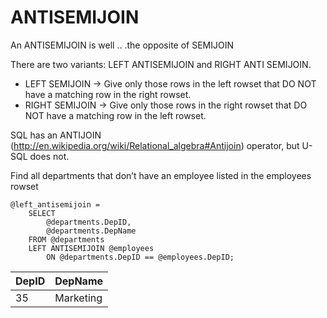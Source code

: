 # ANTISEMIJOIN

An ANTISEMIJOIN is well .. .the opposite of SEMIJOIN

There are two variants: LEFT ANTISEMIJOIN and RIGHT ANTI SEMIJOIN.
* LEFT SEMIJOIN -> Give only those rows in the left rowset that DO NOT have a matching row in the right rowset.
* RIGHT SEMIJOIN -> Give only those rows in the right rowset that DO NOT have a matching row in the left rowset.

SQL has an ANTIJOIN (http://en.wikipedia.org/wiki/Relational_algebra#Antijoin) operator, but U-SQL does not.


Find all departments that don’t have an employee listed in the employees rowset

```
@left_antisemijoin =
    SELECT 
        @departments.DepID,
        @departments.DepName
    FROM @departments
    LEFT ANTISEMIJOIN @employees
        ON @departments.DepID == @employees.DepID;
```
| DepID | DepName |
| --- | --- |
| 35 | Marketing |


